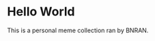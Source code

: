<!DOCTYPE html>
<html>
<body>
<h1>Hello World</h1>
<p>This is a personal meme collection ran by BNRAN.</p>
</body>
</html>
